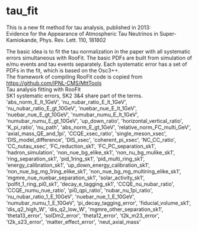 # tau_fit
This is a new fit method for tau analysis, published in 2013:  
Evidence for the Appearance of Atmospheric Tau Neutrinos in Super-Kamiokande, Phys. Rev. Lett. 110, 181802  
  
The basic idea is to fit the tau normalization in the paper with all systematic errors simultaneous with RooFit.
The basic PDFs are built from simulation of e/mu events and tau events separately. Each systematic error has a
set of PDFs in the fit, which is based on the Osc3++.  
The framework of compiling RooFit code is copied from  
https://github.com/IPNL-CMS/MttTools  
Tau analysis fitting with RooFit  
SK1 systematic errors, SK2 3&4 share part of the terms.  
'abs_norm_E_lt_1GeV', 'nu_nubar_ratio_E_lt_1GeV', 'nu_nubar_ratio_E_gt_10GeV', 'nuebar_nue_E_lt_1GeV', 'nuebar_nue_E_gt_10GeV', 'numubar_numu_E_lt_1GeV', 'numubar_numu_E_gt_10GeV', 'up_down_ratio', 'horizontal_vertical_ratio', 'K_pi_ratio', 'nu_path', 'abs_norm_E_gt_1GeV', 'relative_norm_FC_multi_GeV', 'axial_mass_QE_and_1pi', 'CCQE_xsec_ratio', 'single_meson_xsec', 'DIS_model_difference', 'DIS_xsec', 'coherent_pi_xsec', 'NC_CC_ratio', 'CC_nutau_xsec', 'FC_reduction_sk1', 'FC_PC_separation_sk1', 'hadron_simulation', 'non_nue_bg_elike_sk1', 'non_nu_bg_mulike_sk1', 'ring_separation_sk1', 'pid_1ring_sk1', 'pid_multi_ring_sk1', 'energy_calibration_sk1', 'up_down_energy_calibration_sk1', 'non_nue_bg_mg_1ring_elike_sk1', 'non_nue_bg_mg_multiring_elike_sk1', 'mgmre_nue_nuebar_separation_sk1', 'solar_activity_sk1', 'polfit_1_ring_pi0_sk1', 'decay_e_tagging_sk1', 'CCQE_nu_nubar_ratio', 'CCQE_numu_nue_ratio', 'pi0_qpi_ratio', 'nubar_nu_1pi_ratio', 'nu_nubar_ratio_1_E_10GeV', 'nuebar_nue_1_E_10GeV', 'numubar_numu_1_E_10GeV', 'pi_decay_tagging_error', 'fiducial_volume_sk1', 'dis_q2_high_W', 'dis_q2_low_W', 'mgmre_other_separation_sk1', 'theta13_error', 'solDm2_error', 'theta12_error', 't2k_m23_error', 't2k_s23_error', 'matter_effect_error', 'neut_axial_mass'
